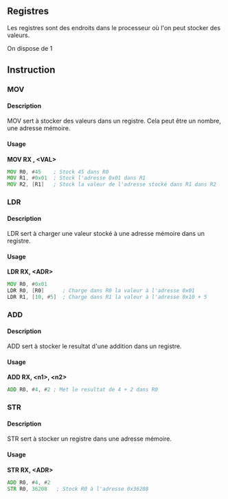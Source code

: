 ## __Registres__

Les registres sont des endroits dans le processeur où l'on peut stocker des valeurs.

On dispose de 1

## __Instruction__

### __MOV__

#### Description

MOV sert à stocker des valeurs dans un registre. Cela peut être un nombre, une adresse mémoire.

#### Usage

**MOV RX , \<VAL>**
 
```asm
MOV R0, #45    ; Stock 45 dans R0
MOV R1, #0x01  ; Stock l'adresse 0x01 dans R1
MOV R2, [R1]   ; Stock la valeur de l'adresse stocké dans R1 dans R2
```


### __LDR__

#### Description

LDR sert à charger une valeur stocké à une adresse mémoire dans un registre.

#### Usage

**LDR RX, \<ADR>**

```asm
MOV R0, #0x01
LDR R0, [R0]      ; Charge dans R0 la valeur à l'adresse 0x01
LDR R1, [10, #5]  ; Charge dans R1 la valeur à l'adresse 0x10 + 5
```


### __ADD__

#### Description

ADD sert à stocker le resultat d'une addition dans un registre.

#### Usage

**ADD RX, \<n1>, \<n2>**

```asm
ADD R0, #4, #2 ; Met le resultat de 4 + 2 dans R0
```


### __STR__

#### Description

STR sert à stocker un registre dans une adresse mémoire.

#### Usage

**STR RX, \<ADR>**

```asm
ADD R0, #4, #2
STR R0, 36208   ; Stock R0 à l'adresse 0x36208
```


### 
